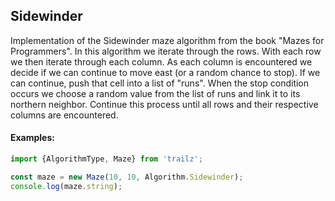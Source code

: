 <a name="module_Sidewinder"></a>

## Sidewinder
Implementation of the Sidewinder maze algorithm from the book
"Mazes for Programmers".  In this algorithm we iterate through
the rows.  With each row we then iterate through each column.
As each column is encountered we decide if we can continue to
move east (or a random chance to stop).  If we can continue, push
that cell into a list of "runs".  When the stop condition occurs
we choose a random value from the list of runs and link it
to its northern neighbor.  Continue this process until all rows
and their respective columns are encountered.

#### Examples:

```javascript
import {AlgorithmType, Maze} from 'trailz';

const maze = new Maze(10, 10, Algorithm.Sidewinder);
console.log(maze.string);
```

